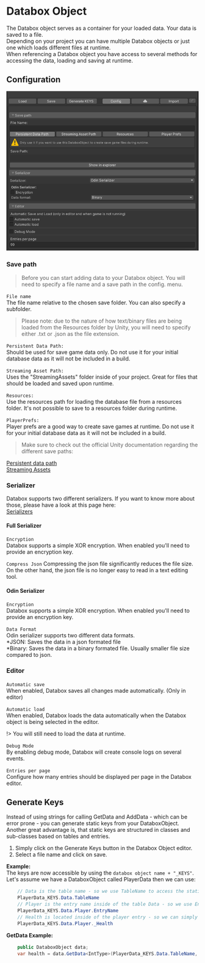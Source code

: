 # Databox Object  

The Databox object serves as a container for your loaded data. Your data is saved to a file.  
Depending on your project you can have multiple Databox objects or just one which loads different files at runtime.  
When referencing a Databox object you have access to several methods for accessing the data, loading and saving at runtime.  

## Configuration

![configuration](img/configuration.png)  

### Save path
> Before you can start adding data to your Databox object. You will need to specify a file name and a save path in the config. menu.  

``File name``  
The file name relative to the chosen save folder. You can also specify a subfolder.  

> Please note: due to the nature of how text/binary files are being loaded from the Resources folder by Unity, you will need to specify either .txt or .json as the file extension.
  
`Persistent Data Path:`  
Should be used for save game data only. Do not use it for your initial database data as it will not be included in a build.  
  
`Streaming Asset Path:`  
Uses the "StreamingAssets" folder inside of your project. Great for files that should be loaded and saved upon runtime.
  
`Resources:`  
Use the resources path for loading the database file from a resources folder. It's not possible to save to a resources folder during runtime.
  
`PlayerPrefs:`  
Player prefs are a good way to create save games at runtime. Do not use it for your initial database data as it will not be included in a build.

> Make sure to check out the official Unity documentation regarding the different save paths:  

[Persistent data path](https://docs.unity3d.com/ScriptReference/Application-persistentDataPath.html)  
[Streaming Assets](https://docs.unity3d.com/ScriptReference/Application-streamingAssetsPath.html)  
  
### Serializer
Databox supports two different serializers. If you want to know more about those, please have a look at this page here:  
[Serializers](https://odininspector.com/odin-serializer)

#### Full Serializer  
`Encryption`  
Databox supports a simple XOR encryption. When enabled you'll need to provide an encryption key.  

`Compress Json`
Compressing the json file significantly reduces the file size. On the other hand, the json file is no longer easy to read in a text editing tool.

#### Odin Serializer
`Encryption`  
Databox supports a simple XOR encryption. When enabled you'll need to provide an encryption key.  

`Data Format`  
Odin serializer supports two different data formats.  
  *JSON: Saves the data in a json formated file  
  *Binary: Saves the data in a binary formated file. Usually smaller file size compared to json.  
  
### Editor

`Automatic save`  
When enabled, Databox saves all changes made automatically. (Only in editor)  

`Automatic load`  
When enabled, Databox loads the data automatically when the Databox object is being selected in the editor.  

!> You will still need to load the data at runtime. 
  
`Debug Mode`  
By enabling debug mode, Databox will create console logs on several events.  

`Entries per page`  
Configure how many entries should be displayed per page in the Databox editor.  

## Generate Keys
Instead of using strings for calling GetData and AddData - which can be error prone - you can generate static keys from your DataboxObject. Another great advantage is, that static keys are structured in classes and sub-classes based on tables and entries.
  
1. Simply click on the Generate Keys button in the Databox Object editor.  
2. Select a file name and click on save.  

**Example:**  
The keys are now accessible by using the `databox object name + "_KEYS"`. Let's assume we have a DataboxObject called PlayerData then we can use:  
```csharp
    // Data is the table name - so we use TableName to access the static key
    PlayerData_KEYS.Data.TableName
    // Player is the entry name inside of the table Data - so we use EntryName to access the static key 
    PlayerData_KEYS.Data.Player.EntryName   
    // Health is located inside of the player entry - so we can simply use the _Health key.
    PlayerData_KEYS.Data.Player._Health
```  
**GetData Example:**  
```csharp
    public DataboxObject data;
    var health = data.GetData<IntType>(PlayerData_KEYS.Data.TableName, PlayerData_KEYS.Data.Player.EntryName, PlayerData_KEYS.Data.Player._Health);
```
